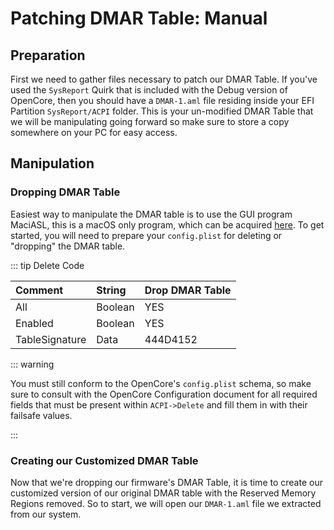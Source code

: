 # Patching DMAR Table: Manual

## Preparation

First we need to gather files necessary to patch our DMAR Table.  If you've used the `SysReport` Quirk that is included with the Debug version of OpenCore, then you should have a `DMAR-1.aml` file residing inside your EFI Partition `SysReport/ACPI` folder.  This is your un-modified DMAR Table that we will be manipulating going forward so make sure to store a copy somewhere on your PC for easy access.

## Manipulation

### Dropping DMAR Table

Easiest way to manipulate the DMAR table is to use the GUI program MaciASL, this is a macOS only program, which can be acquired [here](https://github.com/acidanthera/MaciASL).  To get started, you will need to prepare your `config.plist` for deleting or "dropping" the DMAR table.

::: tip Delete Code

| Comment        | String  | Drop DMAR Table |
| :------        | :------ | :-------------- |
| All            | Boolean | YES             |
| Enabled        | Boolean | YES             |
| TableSignature | Data    | 444D4152        |

::: warning

You must still conform to the OpenCore's `config.plist` schema, so make sure to consult with the OpenCore Configuration document for all required fields that must be present within `ACPI->Delete` and fill them in with their failsafe values.

:::

### Creating our Customized DMAR Table

Now that we're dropping our firmware's DMAR Table, it is time to create our customized version of our original DMAR table with the Reserved Memory Regions removed.  So to start, we will open our `DMAR-1.aml` file we extracted from our system.
